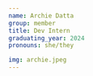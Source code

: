 ```yaml
---
name: Archie Datta
group: member
title: Dev Intern
graduating_year: 2024
pronouns: she/they

img: archie.jpeg
---
```


